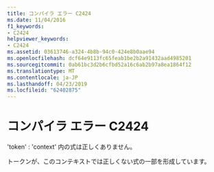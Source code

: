 ```yaml
---
title: コンパイラ エラー C2424
ms.date: 11/04/2016
f1_keywords:
- C2424
helpviewer_keywords:
- C2424
ms.assetid: 03613746-a324-4b8b-94c0-424e8b0aae94
ms.openlocfilehash: dcf64e9113fc65feab1be2b2a91432aad4985201
ms.sourcegitcommit: 0ab61bc3d2b6cfbd52a16c6ab2b97a8ea1864f12
ms.translationtype: MT
ms.contentlocale: ja-JP
ms.lasthandoff: 04/23/2019
ms.locfileid: "62402875"
---
```

# <a name="compiler-error-c2424"></a>コンパイラ エラー C2424

'token' : 'context' 内の式は正しくありません。

トークンが、このコンテキストでは正しくない式の一部を形成しています。